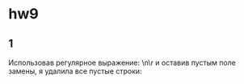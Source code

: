 # hw9 
## 1 
Использовав регулярное выражение: \n\r и оставив пустым поле замены, я удалила все пустые строки: 

